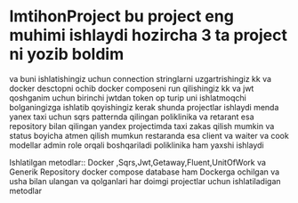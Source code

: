# ImtihonProject bu project eng muhimi ishlaydi hozircha 3 ta project ni yozib boldim
va buni ishlatishingiz uchun connection stringlarni uzgartrishingiz kk va docker 
desctopni ochib docker composeni run qilishingiz kk va jwt qoshganim uchun birinchi 
jwtdan token op turip uni ishlatmoqchi bolganingizga ishlatib qoyishingiz kerak 
shunda projectlar ishlaydi menda yanex taxi uchun sqrs patternda qilingan 
poliklinika va retarant esa repository bilan qilingan yandex projectimda taxi
zakas qilish mumkin va status boyicha atmen qilish mumkun
restaranda esa client va waiter va cook  modellar admin role orqali boshqariladi
poliklinika ham yaxshi ishlaydi

Ishlatilgan metodlar:: Docker ,Sqrs,Jwt,Getaway,Fluent,UnitOfWork va Generik Repository
docker compose database ham Dockerga ochilgan va usha bilan ulangan va qolganlari har doimgi
projectlar uchun ishlatiladigan metodlar 
